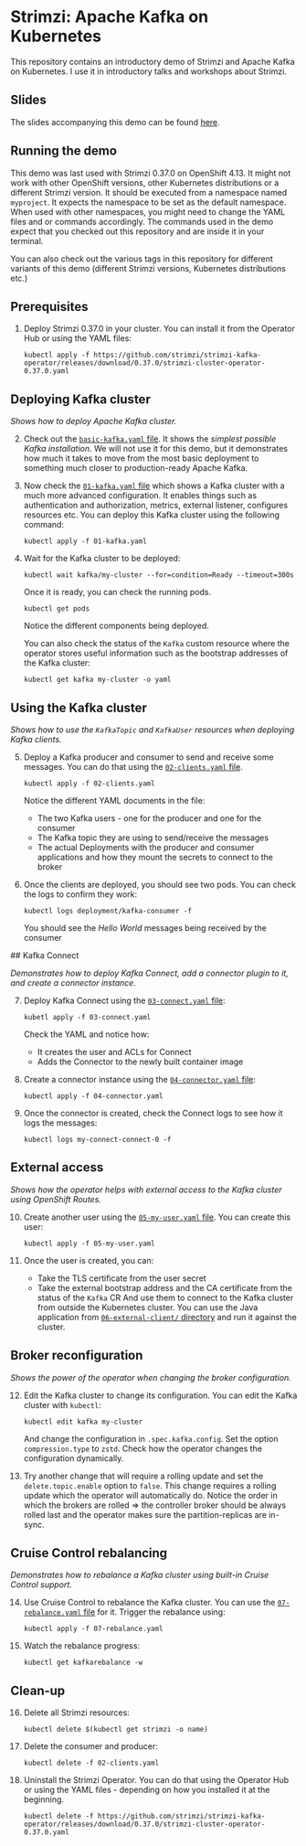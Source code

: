 # Strimzi: Apache Kafka on Kubernetes

This repository contains an introductory demo of Strimzi and Apache Kafka on Kubernetes.
I use it in introductory talks and workshops about Strimzi.

## Slides

The slides accompanying this demo can be found [here](https://docs.google.com/presentation/d/1Q00MGqS2WpYLiC5iPQG2fCd1OqbFdArnU4grOd1hG9U/edit?usp=sharing).

## Running the demo

This demo was last used with Strimzi 0.37.0 on OpenShift 4.13.
It might not work with other OpenShift versions, other Kubernetes distributions or a different Strimzi version.
It should be executed from a namespace named `myproject`.
It expects the namespace to be set as the default namespace.
When used with other namespaces, you might need to change the YAML files and or commands accordingly.
The commands used in the demo expect that you checked out this repository and are inside it in your terminal.

You can also check out the various tags in this repository for different variants of this demo (different Strimzi versions, Kubernetes distributions etc.)

## Prerequisites

1. Deploy Strimzi 0.37.0 in your cluster.
   You can install it from the Operator Hub or using the YAML files:
   ```
   kubectl apply -f https://github.com/strimzi/strimzi-kafka-operator/releases/download/0.37.0/strimzi-cluster-operator-0.37.0.yaml
   ```

## Deploying Kafka cluster

_Shows how to deploy Apache Kafka cluster._

2. Check out the [`basic-kafka.yaml` file](./basic-kafka.yaml).
   It shows the _simplest possible Kafka installation_.
   We will not use it for this demo, but it demonstrates how much it takes to move from the most basic deployment to something much closer to production-ready Apache Kafka.

3. Now check the [`01-kafka.yaml` file](./01-kafka.yaml) which shows a Kafka cluster with a much more advanced configuration.
   It enables things such as authentication and authorization, metrics, external listener, configures resources etc.
   You can deploy this Kafka cluster using the following command:
   ```
   kubectl apply -f 01-kafka.yaml
   ```

4. Wait for the Kafka cluster to be deployed:
   ```
   kubectl wait kafka/my-cluster --for=condition=Ready --timeout=300s
   ```
   Once it is ready, you can check the running pods.
   ```
   kubectl get pods
   ```
   Notice the different components being deployed.

   You can also check the status of the `Kafka` custom resource where the operator stores useful information such as the bootstrap addresses of the Kafka cluster:
   ```
   kubectl get kafka my-cluster -o yaml
   ```

## Using the Kafka cluster

_Shows how to use the `KafkaTopic` and `KafkaUser` resources when deploying Kafka clients._

5. Deploy a Kafka producer and consumer to send and receive some messages.
   You can do that using the [`02-clients.yaml` file](./02-clients.yaml).
   ```
   kubectl apply -f 02-clients.yaml
   ```
   Notice the different YAML documents in the file:
     * The two Kafka users - one for the producer and one for the consumer
     * The Kafka topic they are using to send/receive the messages
     * The actual Deployments with the producer and consumer applications and how they mount the secrets to connect to the broker

6. Once the clients are deployed, you should see two pods.
   You can check the logs to confirm they work:
   ```
   kubectl logs deployment/kafka-consumer -f
   ```
   You should see the _Hello World_ messages being received by the consumer

## Kafka Connect

_Demonstrates how to deploy Kafka Connect, add a connector plugin to it, and create a connector instance._

7. Deploy Kafka Connect using the [`03-connect.yaml` file](./03-connect.yaml):
   ```
   kubetl apply -f 03-connect.yaml
   ```
   Check the YAML and notice how:
     * It creates the user and ACLs for Connect
     * Adds the Connector to the newly built container image

8. Create a connector instance using the [`04-connector.yaml` file](./04-connector.yaml):
   ```
   kubectl apply -f 04-connector.yaml
   ```
    
9. Once the connector is created, check the Connect logs to see how it logs the messages:
   ```
   kubectl logs my-connect-connect-0 -f
   ```

## External access

_Shows how the operator helps with external access to the Kafka cluster using OpenShift Routes._

10. Create another user using the [`05-my-user.yaml` file](./05-my-user.yaml).
    You can create this user:
    ```
    kubectl apply -f 05-my-user.yaml
    ```

11. Once the user is created, you can:
      * Take the TLS certificate from the user secret
      * Take the external bootstrap address and the CA certificate from the status of the `Kafka` CR
    And use them to connect to the Kafka cluster from outside the Kubernetes cluster.
    You can use the Java application from [`06-external-client/` directory](./06-external-client/) and run it against the cluster.

## Broker reconfiguration

_Shows the power of the operator when changing the broker configuration._

12. Edit the Kafka cluster to change its configuration.
    You can edit the Kafka cluster with `kubectl`:
    ```
    kubectl edit kafka my-cluster
    ```
    And change the configuration in `.spec.kafka.config`.
    Set the option `compression.type` to `zstd`.
    Check how the operator changes the configuration dynamically.

13. Try another change that will require a rolling update and set the `delete.topic.enable` option to `false`.
    This change requires a rolling update which the operator will automatically do.
    Notice the order in which the brokers are rolled => the controller broker should be always rolled last and the operator makes sure the partition-replicas are in-sync.

## Cruise Control rebalancing

_Demonstrates how to rebalance a Kafka cluster using built-in Cruise Control support._

14. Use Cruise Control to rebalance the Kafka cluster.
    You can use the [`07-rebalance.yaml` file](./07-rebalance.yaml) for it.
    Trigger the rebalance using:
    ```
    kubectl apply -f 07-rebalance.yaml
    ```

15. Watch the rebalance progress:
    ```
    kubectl get kafkarebalance -w
    ```

## Clean-up

16. Delete all Strimzi resources:
    ```
    kubectl delete $(kubectl get strimzi -o name)
    ```

17. Delete the consumer and producer:
    ```
    kubectl delete -f 02-clients.yaml
    ```

18. Uninstall the Strimzi Operator.
    You can do that using the Operator Hub or using the YAML files - depending on how you installed it at the beginning.
    ```
    kubectl delete -f https://github.com/strimzi/strimzi-kafka-operator/releases/download/0.37.0/strimzi-cluster-operator-0.37.0.yaml
    ```
